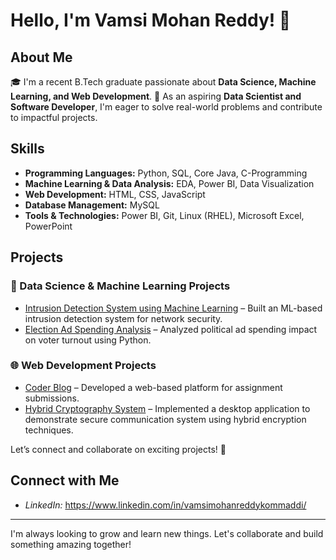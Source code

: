 # Hello, I'm Vamsi Mohan Reddy! 👋

## About Me
🎓 I'm a recent B.Tech graduate passionate about **Data Science, Machine Learning, and Web Development**.
🌱 As an aspiring **Data Scientist and Software Developer**, I'm eager to solve real-world problems and contribute to impactful projects.

## Skills
- **Programming Languages:** Python, SQL, Core Java, C-Programming
- **Machine Learning & Data Analysis:** EDA, Power BI, Data Visualization
- **Web Development:** HTML, CSS, JavaScript
- **Database Management:** MySQL
- **Tools & Technologies:** Power BI, Git, Linux (RHEL), Microsoft Excel, PowerPoint

## Projects
### 🚀 Data Science & Machine Learning Projects
- [Intrusion Detection System using Machine Learning](https://github.com/vamsimohanreddykommaddi/Intrusion-Detection-System-using-Machine-Learning-Techniques) – Built an ML-based intrusion detection system for network security.
- [Election Ad Spending Analysis](https://github.com/vamsimohanreddykommaddi/Election-Ad-Spending-Analysis) – Analyzed political ad spending impact on voter turnout using Python.

### 🌐 Web Development Projects
- [Coder Blog](https://github.com/vamsimohanreddykommaddi/Coder-Blog) – Developed a web-based platform for assignment submissions.
- [Hybrid Cryptography System](https://github.com/vamsimohanreddykommaddi/Hybrid-Cryptography-System-for-Secure-Communication) – Implemented a desktop application to demonstrate secure communication system using hybrid encryption techniques.

Let’s connect and collaborate on exciting projects! 🚀



## Connect with Me
- *LinkedIn:* https://www.linkedin.com/in/vamsimohanreddykommaddi/

---

I'm always looking to grow and learn new things. Let's collaborate and build something amazing together!
